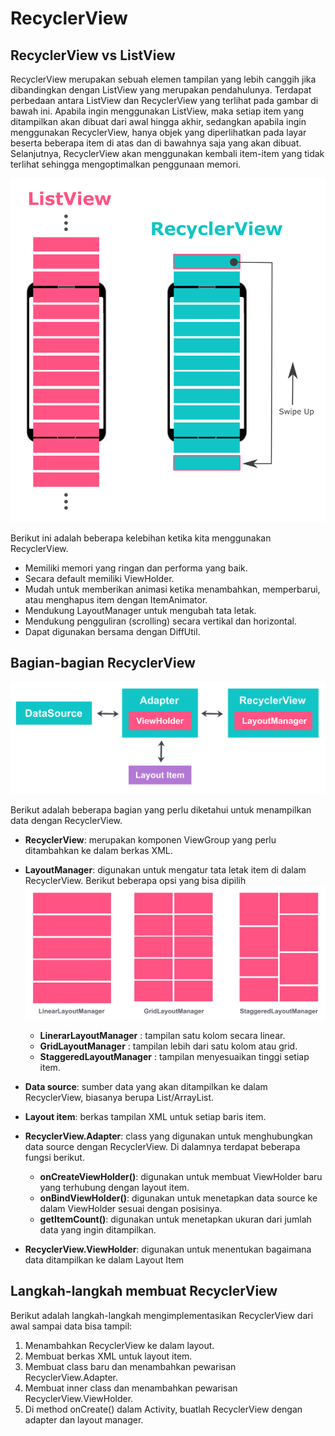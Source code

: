 # RecyclerView

## RecyclerView vs ListView

RecyclerView merupakan sebuah elemen tampilan yang lebih canggih jika dibandingkan dengan ListView yang merupakan pendahulunya. Terdapat perbedaan antara ListView dan RecyclerView yang terlihat pada gambar di bawah ini. Apabila ingin menggunakan ListView, maka setiap item yang ditampilkan akan dibuat dari awal hingga akhir, sedangkan apabila ingin menggunakan RecyclerView, hanya objek yang diperlihatkan pada layar beserta beberapa item di atas dan di bawahnya saja yang akan dibuat. Selanjutnya, RecyclerView akan menggunakan kembali item-item yang tidak terlihat sehingga mengoptimalkan penggunaan memori.

![RecyclerView vs ListView](./images/recyclerview-vs-listview.png)

Berikut ini adalah beberapa kelebihan ketika kita menggunakan RecyclerView.

* Memiliki memori yang ringan dan performa yang baik.
* Secara default memiliki ViewHolder.
* Mudah untuk memberikan animasi ketika menambahkan, memperbarui, atau menghapus item dengan ItemAnimator.
* Mendukung LayoutManager untuk mengubah tata letak.
* Mendukung pengguliran (scrolling) secara vertikal dan horizontal.
* Dapat digunakan bersama dengan DiffUtil.

## Bagian-bagian RecyclerView

![Bagian-bagian RecyclerView](images/bagian-recyclerview.png)

Berikut adalah beberapa bagian yang perlu diketahui untuk menampilkan data dengan RecyclerView.

* **RecyclerView**: merupakan komponen ViewGroup yang perlu ditambahkan ke dalam berkas XML.
* **LayoutManager**: digunakan untuk mengatur tata letak item di dalam RecyclerView. Berikut beberapa opsi yang bisa dipilih
  ![LayoutManager](images/layout-manager.jpeg)

  * **LinerarLayoutManager** : tampilan satu kolom secara linear.
  * **GridLayoutManager** : tampilan lebih dari satu kolom atau grid.
  * **StaggeredLayoutManager** : tampilan menyesuaikan tinggi setiap item.

* **Data source**: sumber data yang akan ditampilkan ke dalam RecyclerView, biasanya berupa List/ArrayList.
* **Layout item**: berkas tampilan XML untuk setiap baris item.
* **RecyclerView.Adapter**: class yang digunakan untuk menghubungkan data source dengan RecyclerView. Di dalamnya terdapat beberapa fungsi berikut.

  * **onCreateViewHolder()**: digunakan untuk membuat ViewHolder baru yang terhubung dengan layout item.
  * **onBindViewHolder()**: digunakan untuk menetapkan data source ke dalam ViewHolder sesuai dengan posisinya.
  * **getItemCount()**: digunakan untuk menetapkan ukuran dari jumlah data yang ingin ditampilkan.

* **RecyclerView.ViewHolder**: digunakan untuk menentukan bagaimana data ditampilkan ke dalam Layout Item

## Langkah-langkah membuat RecyclerView

Berikut adalah langkah-langkah mengimplementasikan RecyclerView dari awal sampai data bisa tampil:

1. Menambahkan RecyclerView ke dalam layout.
2. Membuat berkas XML untuk layout item.
3. Membuat class baru dan menambahkan pewarisan RecyclerView.Adapter.
4. Membuat inner class dan menambahkan pewarisan RecyclerView.ViewHolder.
5. Di method onCreate() dalam Activity, buatlah RecyclerView dengan adapter dan layout manager.
